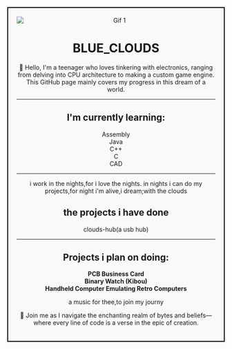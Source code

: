 <div style="border: 2px solid black; padding: 20px; background-color: #f9f9f9; text-align: center;">
  <img src="https://i0.wp.com/media1.giphy.com/media/fUpvkRuLKE4xMBJLvH/200.gif" alt="Gif 1" style="display: block; margin: 0 auto;">

  <h1>BLUE_CLOUDS</h1>

  <p>👋 Hello, I'm a teenager who loves tinkering with electronics, ranging from delving into CPU architecture to making a custom game engine. This GitHub page mainly covers my progress in this dream of a world.</p>

  <hr>

  <h2>I'm currently learning:</h2>
  <ul style="list-style: none; padding: 0;">
    <li>Assembly</li>
    <li>Java</li>
    <li>C++</li>
    <li>C</li>
    <li>CAD</li>
  </ul>

  <hr>

  <p>i work in the nights,for i love the nights. in nights i can do my projects,for night i'm alive,i dream;with the clouds</p>

  <p><h2>the projects i have done</h2>
  <ul style="list-style: none; padding: 0;">
    <li>clouds-hub(a usb hub)</li>
  </ul>
  </p>

  <hr>

  <h2>Projects i plan on doing:</h2>
  <ul style="list-style: none; padding: 0;">
    <li><b>PCB Business Card</b></li>
    <li><b>Binary Watch (Kibou)</b></li>
    <li><b>Handheld Computer Emulating Retro Computers</b></li>
  </ul>
  <p>a music for thee,to join my journy
  </p>
  <p>🚀 Join me as I navigate the enchanting realm of bytes and beliefs—where every line of code is a verse in the epic of creation.</p>
</div>
